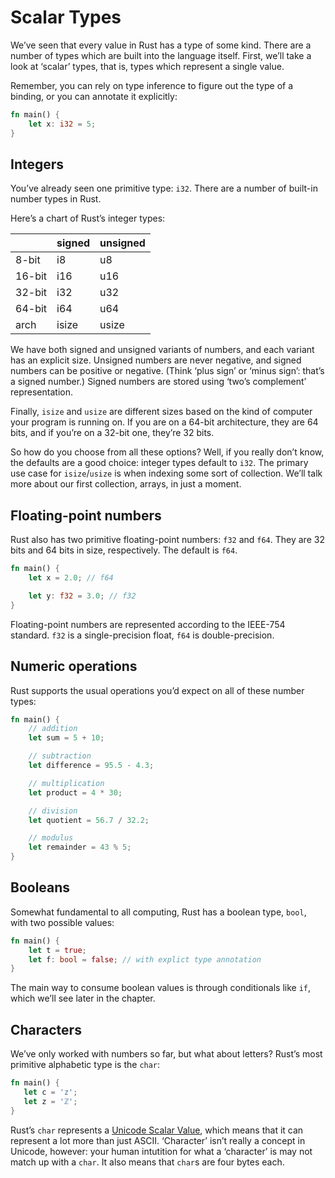 # Scalar Types

We’ve seen that every value in Rust has a type of some kind. There are a number
of types which are built into the language itself. First, we’ll take a look at
‘scalar’ types, that is, types which represent a single value.

Remember, you can rely on type inference to figure out the type of a binding,
or you can annotate it explicitly:

```rust
fn main() {
    let x: i32 = 5;
}
```

## Integers

You’ve already seen one primitive type: `i32`. There are a number of built-in
number types in Rust.

Here’s a chart of Rust’s integer types:

|        | signed | unsigned |
|--------|--------|----------|
|  8-bit |  i8    |  u8      |
| 16-bit | i16    | u16      |
| 32-bit | i32    | u32      |
| 64-bit | i64    | u64      |
| arch   | isize  | usize    |

We have both signed and unsigned variants of numbers, and each variant has an
explicit size. Unsigned numbers are never negative, and signed numbers can be
positive or negative. (Think ‘plus sign’ or ‘minus sign’: that’s a signed
number.) Signed numbers are stored using ‘two’s complement’ representation.

Finally, `isize` and `usize` are different sizes based on the kind of computer
your program is running on. If you are on a 64-bit architecture, they are 64
bits, and if you’re on a 32-bit one, they’re 32 bits.

So how do you choose from all these options? Well, if you really don’t know,
the defaults are a good choice: integer types default to `i32`. The primary use
case for `isize`/`usize` is when indexing some sort of collection. We’ll talk
more about our first collection, arrays, in just a moment.

## Floating-point numbers

Rust also has two primitive floating-point numbers: `f32` and `f64`. They are
32 bits and 64 bits in size, respectively. The default is `f64`.

```rust
fn main() {
    let x = 2.0; // f64

    let y: f32 = 3.0; // f32
}
```

Floating-point numbers are represented according to the IEEE-754 standard.
`f32` is a single-precision float, `f64` is double-precision.

## Numeric operations

Rust supports the usual operations you’d expect on all of these number types:

```rust
fn main() {
    // addition
    let sum = 5 + 10;

    // subtraction
    let difference = 95.5 - 4.3;

    // multiplication
    let product = 4 * 30;

    // division
    let quotient = 56.7 / 32.2;

    // modulus
    let remainder = 43 % 5;
}
```

## Booleans

Somewhat fundamental to all computing, Rust has a boolean type, `bool`, with
two possible values:

```rust
fn main() {
    let t = true;
    let f: bool = false; // with explict type annotation
}
```

The main way to consume boolean values is through conditionals like `if`, which
we’ll see later in the chapter.

## Characters

We’ve only worked with numbers so far, but what about letters? Rust’s most
primitive alphabetic type is the `char`:

```rust
fn main() {
   let c = 'z';
   let z = 'ℤ';
}
```

Rust’s `char` represents a [Unicode Scalar Value], which means that it can
represent a lot more than just ASCII. ‘Character’ isn’t really a concept in
Unicode, however: your human intutition for what a ‘character’ is may not match
up with a `char`. It also means that `char`s are four bytes each.

[Unicode Scalar Value]: http://www.unicode.org/glossary/#unicode_scalar_value
